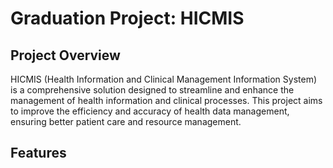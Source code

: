 # Graduation Project: HICMIS

## Project Overview

HICMIS (Health Information and Clinical Management Information System) is a comprehensive solution designed to streamline and enhance the management of health information and clinical processes. This project aims to improve the efficiency and accuracy of health data management, ensuring better patient care and resource management.

## Features
